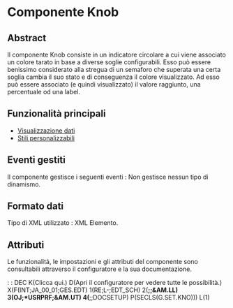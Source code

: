 # Componente Knob

## Abstract
Il componente Knob consiste in un indicatore circolare a cui viene associato un colore tarato in base a diverse soglie configurabili.
Esso può essere benissimo considerato alla stregua di un semaforo che superata una certa soglia cambia il suo stato e di conseguenza il colore visualizzato.
Ad esso può essere associato (e quindi visualizzato) il valore raggiunto, una percentuale od una label.

## Funzionalità principali
- [Visualizzazione dati](Sorgenti/DOC/TA/B£AMO/LOCKNO_F01)
- [Stili personalizzabili](Sorgenti/DOC/TA/B£AMO/LOCKNO_F02)

## Eventi gestiti
Il componente gestisce i seguenti eventi : 
Non gestisce nessun tipo di dinamismo.

## Formato dati
Tipo di XML utilizzato :  XML Elemento.

## Attributi
Le funzionalità, le impostazioni e gli attributi del componente sono consultabili attraverso il configuratore e la sua documentazione.

 :  : DEC K(Clicca qui.) D(Apri il configuratore per vedere tutte le possibilità.) X(F(INT;JA_00_01;GES.EDT) 1(RE;L-;EDT_SCH) 2(**;;&AM.LL) 3(OJ;*USRPRF;&AM.UT) 4(**;;DOCSETUP) P(SECLS(G.SET.KNO))) L(1)

